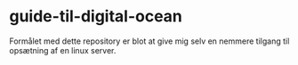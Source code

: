 # guide-til-digital-ocean
Formålet med dette repository er blot at give mig selv en nemmere tilgang til opsætning af en linux server.
